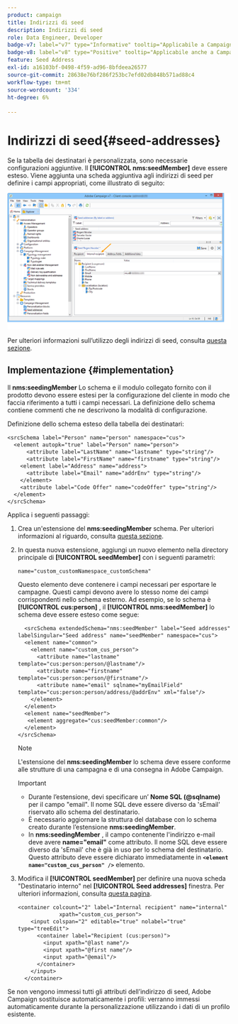 ```yaml
---
product: campaign
title: Indirizzi di seed
description: Indirizzi di seed
role: Data Engineer, Developer
badge-v7: label="v7" type="Informative" tooltip="Applicabile a Campaign Classic v7"
badge-v8: label="v8" type="Positive" tooltip="Applicabile anche a Campaign v8"
feature: Seed Address
exl-id: a16103bf-0498-4f59-ad96-8bfdeea26577
source-git-commit: 28638e76bf286f253bc7efd02db848b571ad88c4
workflow-type: tm+mt
source-wordcount: '334'
ht-degree: 6%

---
```


# Indirizzi di seed{#seed-addresses}



Se la tabella dei destinatari è personalizzata, sono necessarie configurazioni aggiuntive. Il **[!UICONTROL nms:seedMember]** deve essere esteso. Viene aggiunta una scheda aggiuntiva agli indirizzi di seed per definire i campi appropriati, come illustrato di seguito:

![](assets/s_ncs_user_seedlist_new_tab.png)

Per ulteriori informazioni sull’utilizzo degli indirizzi di seed, consulta [questa sezione](../../delivery/using/about-seed-addresses.md).

## Implementazione {#implementation}

Il **nms:seedingMember** Lo schema e il modulo collegato fornito con il prodotto devono essere estesi per la configurazione del cliente in modo che faccia riferimento a tutti i campi necessari. La definizione dello schema contiene commenti che ne descrivono la modalità di configurazione.

Definizione dello schema esteso della tabella dei destinatari:

```
<srcSchema label="Person" name="person" namespace="cus">
  <element autopk="true" label="Person" name="person">
      <attribute label="LastName" name="lastname" type="string"/>
      <attribute label="FirstName" name="firstname" type="string"/>
    <element label="Address" name="address">
      <attribute label="Email" name="addrEnv" type="string"/>
    </element>
    <attribute label="Code Offer" name="codeOffer" type="string"/>
  </element>
</srcSchema>
```

Applica i seguenti passaggi:

1. Crea un&#39;estensione del **nms:seedingMember** schema. Per ulteriori informazioni al riguardo, consulta [questa sezione](../../configuration/using/extending-a-schema.md).
1. In questa nuova estensione, aggiungi un nuovo elemento nella directory principale di **[!UICONTROL seedMember]** con i seguenti parametri:

   ```
   name="custom_customNamespace_customSchema"
   ```

   Questo elemento deve contenere i campi necessari per esportare le campagne. Questi campi devono avere lo stesso nome dei campi corrispondenti nello schema esterno. Ad esempio, se lo schema è **[!UICONTROL cus:person]** , il **[!UICONTROL nms:seedMember]** lo schema deve essere esteso come segue:

   ```
     <srcSchema extendedSchema="nms:seedMember" label="Seed addresses" labelSingular="Seed address" name="seedMember" namespace="cus">
     <element name="common">
       <element name="custom_cus_person">
         <attribute name="lastname" template="cus:person:person/@lastname"/>
         <attribute name="firstname" template="cus:person:person/@firstname"/>
         <attribute name="email" sqlname="myEmailField" template="cus:person:person/address/@addrEnv" xml="false"/>
       </element>
     </element>
     <element name="seedMember">
      <element aggregate="cus:seedMember:common"/>
     </element>
   </srcSchema>
   ```

   >[!NOTE]
   >
   >L&#39;estensione del **nms:seedingMember** lo schema deve essere conforme alle strutture di una campagna e di una consegna in Adobe Campaign.

   >[!IMPORTANT]
   >
   >
   >    
   >    
   >    * Durante l’estensione, devi specificare un’ **Nome SQL (@sqlname)** per il campo &quot;email&quot;. Il nome SQL deve essere diverso da &#39;sEmail&#39; riservato allo schema del destinatario.
   >    * È necessario aggiornare la struttura del database con lo schema creato durante l’estensione **nms:seedingMember**.
   >    * In **nms:seedingMember** , il campo contenente l&#39;indirizzo e-mail deve avere **name=&quot;email&quot;** come attributo. Il nome SQL deve essere diverso da &#39;sEmail&#39; che è già in uso per lo schema del destinatario. Questo attributo deve essere dichiarato immediatamente in **`<element name="custom_cus_person" />`** elemento.
   >    
   >

1. Modifica il **[!UICONTROL seedMember]** per definire una nuova scheda &quot;Destinatario interno&quot; nel **[!UICONTROL Seed addresses]** finestra. Per ulteriori informazioni, consulta [questa pagina](../../configuration/using/form-structure.md).

   ```
   <container colcount="2" label="Internal recipient" name="internal"
                xpath="custom_cus_person">
       <input colspan="2" editable="true" nolabel="true" type="treeEdit">
         <container label="Recipient (cus:person)">
           <input xpath="@last name"/>
           <input xpath="@first name"/>
           <input xpath="@email"/>
         </container>
       </input>
     </container>
   ```

Se non vengono immessi tutti gli attributi dell’indirizzo di seed, Adobe Campaign sostituisce automaticamente i profili: verranno immessi automaticamente durante la personalizzazione utilizzando i dati di un profilo esistente.
